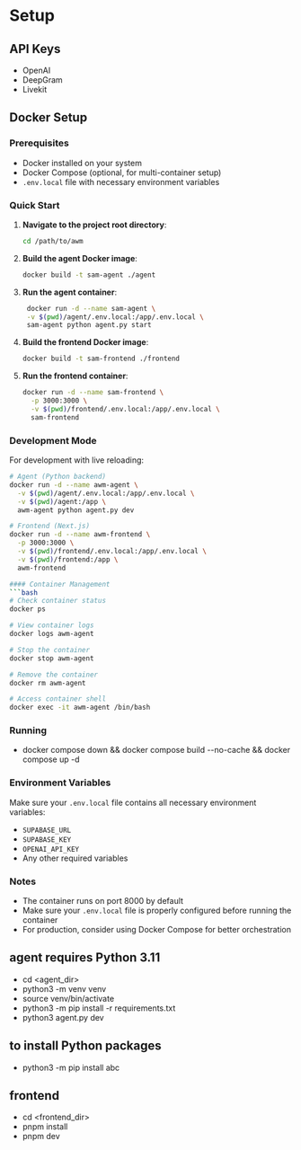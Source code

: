 
# Setup
## API Keys
- OpenAI
- DeepGram
- Livekit


## Docker Setup
### Prerequisites
- Docker installed on your system
- Docker Compose (optional, for multi-container setup)
- `.env.local` file with necessary environment variables

### Quick Start

1. **Navigate to the project root directory**:
   ```bash
   cd /path/to/awm
   ```

2. **Build the agent Docker image**:
   ```bash
   docker build -t sam-agent ./agent
   ```

3. **Run the agent container**:
   ```bash
    docker run -d --name sam-agent \
    -v $(pwd)/agent/.env.local:/app/.env.local \
    sam-agent python agent.py start
   ```

4. **Build the frontend Docker image**:
   ```bash
   docker build -t sam-frontend ./frontend
   ```

5. **Run the frontend container**:
   ```bash
   docker run -d --name sam-frontend \
     -p 3000:3000 \
     -v $(pwd)/frontend/.env.local:/app/.env.local \
     sam-frontend
   ```

### Development Mode
For development with live reloading:

```bash
# Agent (Python backend)
docker run -d --name awm-agent \
  -v $(pwd)/agent/.env.local:/app/.env.local \
  -v $(pwd)/agent:/app \
  awm-agent python agent.py dev

# Frontend (Next.js)
docker run -d --name awm-frontend \
  -p 3000:3000 \
  -v $(pwd)/frontend/.env.local:/app/.env.local \
  -v $(pwd)/frontend:/app \
  awm-frontend

#### Container Management
```bash
# Check container status
docker ps

# View container logs
docker logs awm-agent

# Stop the container
docker stop awm-agent

# Remove the container
docker rm awm-agent

# Access container shell
docker exec -it awm-agent /bin/bash
```

### Running
- docker compose down && docker compose build --no-cache && docker compose up -d

### Environment Variables
Make sure your `.env.local` file contains all necessary environment variables:
- `SUPABASE_URL`
- `SUPABASE_KEY`
- `OPENAI_API_KEY`
- Any other required variables

### Notes
- The container runs on port 8000 by default
- Make sure your `.env.local` file is properly configured before running the container
- For production, consider using Docker Compose for better orchestration

## agent requires Python 3.11
- cd <agent_dir>
- python3 -m venv venv
- source venv/bin/activate
- python3 -m pip install -r requirements.txt
- python3 agent.py dev

## to install Python packages
- python3 -m pip install abc

## frontend
- cd <frontend_dir>
- pnpm install
- pnpm dev